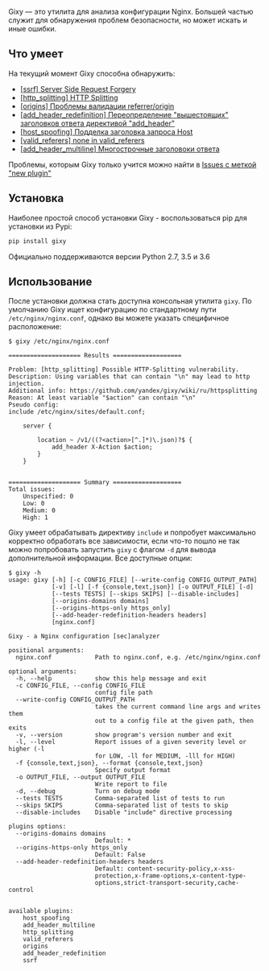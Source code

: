 Gixy — это утилита для анализа конфигурации Nginx. Большей частью служит для обнаружения проблем безопасности, но может искать и иные ошибки.

## Что умеет
На текущий момент Gixy способна обнаружить:
  * [[ssrf] Server Side Request Forgery](https://github.com/yandex/gixy/blob/master/docs/ru/plugins/ssrf.md)
  * [[http_splitting] HTTP Splitting](https://github.com/yandex/gixy/blob/master/docs/ru/plugins/httpsplitting.md)
  * [[origins] Проблемы валидации referrer/origin](https://github.com/yandex/gixy/blob/master/docs/ru/plugins/origins.md)
  * [[add_header_redefinition] Переопределение "вышестоящих" заголовков ответа директивой "add_header"](https://github.com/yandex/gixy/blob/master/docs/ru/plugins/addheaderredefinition.md)
  * [[host_spoofing] Подделка заголовка запроса Host](https://github.com/yandex/gixy/blob/master/docs/ru/plugins/hostspoofing.md)
  * [[valid_referers] none in valid_referers](https://github.com/yandex/gixy/blob/master/docs/ru/plugins/validreferers.md)
  * [[add_header_multiline] Многострочные заголовоки ответа](https://github.com/yandex/gixy/blob/master/docs/ru/plugins/addheadermultiline.md)

Проблемы, которым Gixy только учится можно найти в [Issues с меткой "new plugin"](https://github.com/yandex/gixy/issues?q=is%3Aissue+is%3Aopen+label%3A%22new+plugin%22)

## Установка
Наиболее простой способ установки Gixy - воспользоваться pip для установки из Pypi:
```bash
pip install gixy
```
Официально поддерживаются версии Python 2.7, 3.5 и 3.6

## Использование
После установки должна стать доступна консольная утилита `gixy`.
По умолчанию Gixy ищет конфигурацию по стандартному пути `/etc/nginx/nginx.conf`, однако вы можете указать специфичное расположение:
```
$ gixy /etc/nginx/nginx.conf

==================== Results ===================

Problem: [http_splitting] Possible HTTP-Splitting vulnerability.
Description: Using variables that can contain "\n" may lead to http injection.
Additional info: https://github.com/yandex/gixy/wiki/ru/httpsplitting
Reason: At least variable "$action" can contain "\n"
Pseudo config:
include /etc/nginx/sites/default.conf;

	server {

		location ~ /v1/((?<action>[^.]*)\.json)?$ {
			add_header X-Action $action;
		}
	}


==================== Summary ===================
Total issues:
    Unspecified: 0
    Low: 0
    Medium: 0
    High: 1
```

Gixy умеет обрабатывать директиву `include` и попробует максимально корректно обработать все зависимости, если что-то пошло не так можно попробовать запустить `gixy` с флагом `-d` для вывода дополнительной информации.
Все доступные опции:
```
$ gixy -h
usage: gixy [-h] [-c CONFIG_FILE] [--write-config CONFIG_OUTPUT_PATH]
            [-v] [-l] [-f {console,text,json}] [-o OUTPUT_FILE] [-d]
            [--tests TESTS] [--skips SKIPS] [--disable-includes]
            [--origins-domains domains]
            [--origins-https-only https_only]
            [--add-header-redefinition-headers headers]
            [nginx.conf]

Gixy - a Nginx configuration [sec]analyzer

positional arguments:
  nginx.conf            Path to nginx.conf, e.g. /etc/nginx/nginx.conf

optional arguments:
  -h, --help            show this help message and exit
  -c CONFIG_FILE, --config CONFIG_FILE
                        config file path
  --write-config CONFIG_OUTPUT_PATH
                        takes the current command line args and writes them
                        out to a config file at the given path, then exits
  -v, --version         show program's version number and exit
  -l, --level           Report issues of a given severity level or higher (-l
                        for LOW, -ll for MEDIUM, -lll for HIGH)
  -f {console,text,json}, --format {console,text,json}
                        Specify output format
  -o OUTPUT_FILE, --output OUTPUT_FILE
                        Write report to file
  -d, --debug           Turn on debug mode
  --tests TESTS         Comma-separated list of tests to run
  --skips SKIPS         Comma-separated list of tests to skip
  --disable-includes    Disable "include" directive processing

plugins options:
  --origins-domains domains
                        Default: *
  --origins-https-only https_only
                        Default: False
  --add-header-redefinition-headers headers
                        Default: content-security-policy,x-xss-
                        protection,x-frame-options,x-content-type-
                        options,strict-transport-security,cache-control


available plugins:
	host_spoofing
	add_header_multiline
	http_splitting
	valid_referers
	origins
	add_header_redefinition
	ssrf
```

